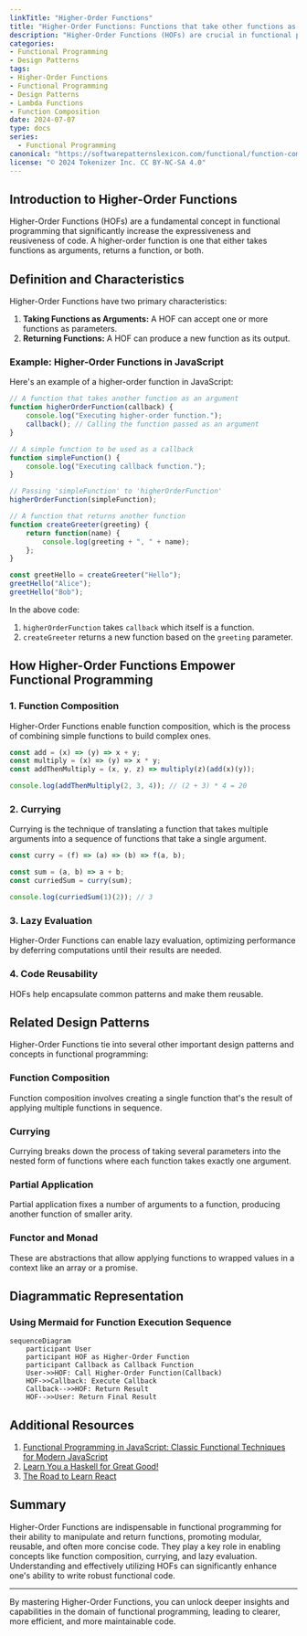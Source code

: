 ```yaml
---
linkTitle: "Higher-Order Functions"
title: "Higher-Order Functions: Functions that take other functions as arguments or return them"
description: "Higher-Order Functions (HOFs) are crucial in functional programming and enable more expressive, flexible, and reusable code. They take other functions as arguments or return them."
categories:
- Functional Programming
- Design Patterns
tags:
- Higher-Order Functions
- Functional Programming
- Design Patterns
- Lambda Functions
- Function Composition
date: 2024-07-07
type: docs
series:
  - Functional Programming
canonical: "https://softwarepatternslexicon.com/functional/function-composition-and-transformation-patterns/function-composition/higher-order-functions"
license: "© 2024 Tokenizer Inc. CC BY-NC-SA 4.0"
---
```


## Introduction to Higher-Order Functions

Higher-Order Functions (HOFs) are a fundamental concept in functional programming that significantly increase the expressiveness and reusiveness of code. A higher-order function is one that either takes functions as arguments, returns a function, or both.

## Definition and Characteristics

Higher-Order Functions have two primary characteristics:
1. **Taking Functions as Arguments:** A HOF can accept one or more functions as parameters.
2. **Returning Functions:** A HOF can produce a new function as its output.

### Example: Higher-Order Functions in JavaScript

Here's an example of a higher-order function in JavaScript:

```javascript
// A function that takes another function as an argument
function higherOrderFunction(callback) {
    console.log("Executing higher-order function.");
    callback(); // Calling the function passed as an argument
}

// A simple function to be used as a callback
function simpleFunction() {
    console.log("Executing callback function.");
}

// Passing 'simpleFunction' to 'higherOrderFunction'
higherOrderFunction(simpleFunction);

// A function that returns another function
function createGreeter(greeting) {
    return function(name) {
        console.log(greeting + ", " + name);
    };
}

const greetHello = createGreeter("Hello");
greetHello("Alice");
greetHello("Bob");
```

In the above code:

1. `higherOrderFunction` takes `callback` which itself is a function.
2. `createGreeter` returns a new function based on the `greeting` parameter.

## How Higher-Order Functions Empower Functional Programming

### 1. **Function Composition**
Higher-Order Functions enable function composition, which is the process of combining simple functions to build complex ones. 

```javascript
const add = (x) => (y) => x + y;
const multiply = (x) => (y) => x * y;
const addThenMultiply = (x, y, z) => multiply(z)(add(x)(y));

console.log(addThenMultiply(2, 3, 4)); // (2 + 3) * 4 = 20
```

### 2. **Currying**
Currying is the technique of translating a function that takes multiple arguments into a sequence of functions that take a single argument.

```javascript
const curry = (f) => (a) => (b) => f(a, b);

const sum = (a, b) => a + b;
const curriedSum = curry(sum);

console.log(curriedSum(1)(2)); // 3
```

### 3. **Lazy Evaluation**
Higher-Order Functions can enable lazy evaluation, optimizing performance by deferring computations until their results are needed.

### 4. **Code Reusability**
HOFs help encapsulate common patterns and make them reusable. 

## Related Design Patterns

Higher-Order Functions tie into several other important design patterns and concepts in functional programming:

### **Function Composition**
Function composition involves creating a single function that's the result of applying multiple functions in sequence.

### **Currying**
Currying breaks down the process of taking several parameters into the nested form of functions where each function takes exactly one argument.

### **Partial Application**
Partial application fixes a number of arguments to a function, producing another function of smaller arity.

### **Functor and Monad**
These are abstractions that allow applying functions to wrapped values in a context like an array or a promise.

## Diagrammatic Representation

### Using Mermaid for Function Execution Sequence

```mermaid
sequenceDiagram
    participant User
    participant HOF as Higher-Order Function
    participant Callback as Callback Function
    User->>HOF: Call Higher-Order Function(Callback)
    HOF->>Callback: Execute Callback
    Callback-->>HOF: Return Result
    HOF-->>User: Return Final Result
```

## Additional Resources

1. [Functional Programming in JavaScript: Classic Functional Techniques for Modern JavaScript](https://www.oreilly.com/library/view/functional-programming-in/9781491956355/)
2. [Learn You a Haskell for Great Good!](http://learnyouahaskell.com/)
3. [The Road to Learn React](https://www.roadtoreact.com/)

## Summary

Higher-Order Functions are indispensable in functional programming for their ability to manipulate and return functions, promoting modular, reusable, and often more concise code. They play a key role in enabling concepts like function composition, currying, and lazy evaluation. Understanding and effectively utilizing HOFs can significantly enhance one's ability to write robust functional code.

---
By mastering Higher-Order Functions, you can unlock deeper insights and capabilities in the domain of functional programming, leading to clearer, more efficient, and more maintainable code.
